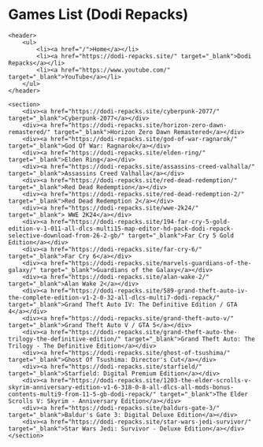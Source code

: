 <!DOCTYPE html>
<html lang="en">
<head>
<meta charset="utf-8">
<title>Pseudo Class Selectors</title>
<style>
/* Styles go here. */
header li {
    list-style: none
}

a:link, a:visited {
    text-decoration: none;
    background-color: rgb(255, 238, 4);
    border: 2px solid blueviolet;
    color: black;
    display: block;
    width: 300px;
    text-align: center;
    margin-bottom: 3px;
}

a:hover, a:active {
    background-color: blue;
    color: red;
    font-size: 30px;
}

header li:nth-child(3) {
    font-size: 22px;
}

section div:nth-child(odd) {
    font-size: 22px;
}

section div:nth-child(even) {
    font-size: 23px;
    font-style: italic;
}

section div:nth-child(odd):hover {
    cursor: pointer;
}

</style>
</head>
<body>
    <h1>Games List (Dodi Repacks)</h1>

    <header>
        <ul>
            <li><a href="/">Home</a></li>
            <li><a href="https://dodi-repacks.site/" target="_blank">Dodi Repacks</a></li>
            <li><a href="https://www.youtube.com/" target="_blank">YouTube</a></li>
        </ul>
    </header>

    <section>
        <div><a href="https://dodi-repacks.site/cyberpunk-2077/" target="_blank">Cyberpunk-2077</a></div>
        <div><a href="https://dodi-repacks.site/horizon-zero-dawn-remastered/" target="_blank">Horizon Zero Dawn Remastered</a></div>
        <div><a href="https://dodi-repacks.site/god-of-war-ragnarok/" target="_blank">God Of War: Ragnarok</a></div>
        <div><a href="https://dodi-repacks.site/elden-ring/" target="_blank">Elden Ring</a></div>
        <div><a href="https://dodi-repacks.site/assassins-creed-valhalla/" target="_blank">Assassins Creed Valhalla</a></div>
        <div><a href="https://dodi-repacks.site/red-dead-redemption/" target="_blank">Red Dead Redemption</a></div>
        <div><a href="https://dodi-repacks.site/red-dead-redemption-2/" target="_blank">Red Dead Redemption 2</a></div>
        <div><a href="https://dodi-repacks.site/wwe-2k24/" target="_blank"> WWE 2K24</a></div>
        <div><a href="https://dodi-repacks.site/194-far-cry-5-gold-edition-v-1-011-all-dlcs-multi15-map-editor-hd-pack-dodi-repack-selective-download-from-26-2-gb/" target="_blank">Far Cry 5 Gold Edition</a></div>
        <div><a href="https://dodi-repacks.site/far-cry-6/" target="_blank">Far Cry 6</a></div>
        <div><a href="https://dodi-repacks.site/marvels-guardians-of-the-galaxy/" target="_blank">Guardians of the Galaxy</a></div>
        <div><a href="https://dodi-repacks.site/alan-wake-2/" target="_blank">Alan Wake 2</a></div>
        <div><a href="https://dodi-repacks.site/589-grand-theft-auto-iv-the-complete-edition-v1-2-0-32-all-dlcs-multi7-dodi-repack/" target="_blank">Grand Theft Auto IV: The Definitive Edition / GTA 4</a></div>
        <div><a href="https://dodi-repacks.site/grand-theft-auto-v/" target="_blank">Grand Theft Auto V / GTA 5</a></div>
        <div><a href="https://dodi-repacks.site/grand-theft-auto-the-trilogy-the-definitive-edition/" target="_blank">Grand Theft Auto: The Trilogy - The Definitive Edition</a></div>
        <div><a href="https://dodi-repacks.site/ghost-of-tsushima/" target="_blank">Ghost Of Tsushima: Director's Cut</a></div>
        <div><a href="https://dodi-repacks.site/starfield/" target="_blank">Starfield: Digital Premium Edition</a></div>
        <div><a href="https://dodi-repacks.site/1203-the-elder-scrolls-v-skyrim-anniversary-edition-v1-6-318-0-8-all-dlcs-all-mods-bonus-contents-multi9-from-11-5-gb-dodi-repack/" target="_blank">The Elder Scrolls V: Skyrim - Anniversary Edition</a></div>
        <div><a href="https://dodi-repacks.site/baldurs-gate-3/" target="_blank">Baldur's Gate 3: Digital Deluxe Edition</a></div>
        <div><a href="https://dodi-repacks.site/star-wars-jedi-survivor/" target="_blank">Star Wars Jedi: Survivor - Deluxe Edition</a></div>
    </section>
</body>
</html>

